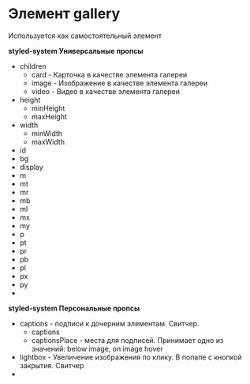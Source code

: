 # Элемент gallery
Используется как самостоятельный элемент

**styled-system Универсальные пропсы**
- children  
    - card - Карточка в качестве элемента галереи
    - image - Изображение в качестве элемента галереи
    - video - Видео в качестве элемента галереи
- height
   - minHeight
   - maxHeight
- width
   - minWidth
   - maxWidth
- id
- bg
- display
- m
- mt
- mr
- mb
- ml
- mx
- my
- p
- pt
- pr
- pb
- pl
- px
- py
- 

**styled-system Персональные пропсы**
- captions - подписи к дочерним элементам. Свитчер.
   - captions
   - captionsPlace - места для подписей. Принимает одно из значений: below image, on image hover
- lightbox - Увеличение изображения по клику. В попапе с кнопкой закрытия. Свитчер
- 